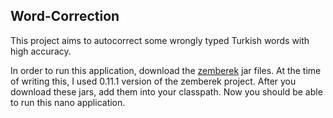 ## Word-Correction

This project aims to autocorrect some wrongly typed Turkish words with high accuracy.

In order to run this application, download the [zemberek](github.com/ahmetaa/zemberek-nlp) jar files.
At the time of writing this, I used 0.11.1 version of the zemberek project.
After you download these jars, add them into your classpath.
Now you should be able to run this nano application.

